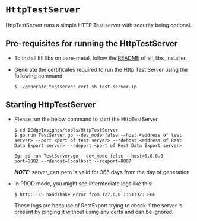 # `HttpTestServer`

HttpTestServer runs a simple HTTP Test server with security being optional.

## Pre-requisites for running the HttpTestServer

* To install EII libs on bare-metal, follow the [README](https://github.com/open-edge-insights/eii-core/blob/master/common/README.md) of eii_libs_installer.

* Generate the certificates required to run the Http Test Server using the following command

    ```
    $ ./generate_testserver_cert.sh test-server-ip
    ```

## Starting HttpTestServer

* Please run the below command to start the HttpTestServer
    ```
    $ cd IEdgeInsights/tools/HttpTestServer
    $ go run TestServer.go --dev_mode false --host <address of test server> --port <port of test server> --rdehost <address of Rest Data Export server> --rdeport <port of Rest Data Export server>
    ```

    ```
    Eg: go run TestServer.go --dev_mode false --host=0.0.0.0 --port=8082 --rdehost=localhost --rdeport=8087
    ```

    ***NOTE***: server_cert.pem is valid for 365 days from the day of generation

* In PROD mode, you might see intermediate logs like this:

    ```
    $ http: TLS handshake error from 127.0.0.1:51732: EOF
    ```
    These logs are because of RestExport trying to check if the server is present by pinging it without using any certs and can be ignored.

